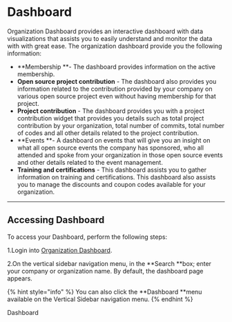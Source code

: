 # Dashboard

Organization Dashboard provides an interactive dashboard with data visualizations that assists you to easily understand and monitor the data with with great ease. The organization dashboard provide you the following information:

* **Membership **- The dashboard provides information on the active membership. 
* **Open source project contribution** - The dashboard also provides you information related to the contribution provided by your company on various open source project even without having membership for that project. 
* **Project contribution** - The dashboard provides you with a project contribution widget that provides you details such as total project contribution by your organization, total number of commits, total number of codes and all other details related to the project contribution. 
* **Events **- A dashboard on events that will give you an insight on what all open source events the company has sponsored, who all attended and spoke from your organization in those open source events and other details related to the event management. 
* **Training and certifications** - This dashboard assists you to gather information on training and certifications. This dashboard also assists you to manage the discounts and coupon codes available for your organization. 
* ****

## Accessing Dashboard

To access your Dashboard, perform the following steps:

1.Login into [Organization Dashboard](https://organization.v2.lfx.linuxfoundation.org). 

2.On the vertical sidebar navigation menu, in the **Search **box; enter your company or organization name. By default, the dashboard page appears.

{% hint style="info" %}
You can also click the **Dashboard **menu available on the Vertical Sidebar navigation menu.
{% endhint %}

Dashboard
